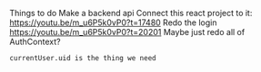 Things to do
    Make a backend api 
    Connect this react project to it:
        https://youtu.be/m_u6P5k0vP0?t=17480
    Redo the login
        https://youtu.be/m_u6P5k0vP0?t=20201
    Maybe just redo all of AuthContext?

    currentUser.uid is the thing we need

    




        
